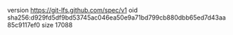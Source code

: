 version https://git-lfs.github.com/spec/v1
oid sha256:d929fd5df9bd53745ac046ea50e9a71bd799cb880dbb65ed7d43aa85c9117ef0
size 17088
